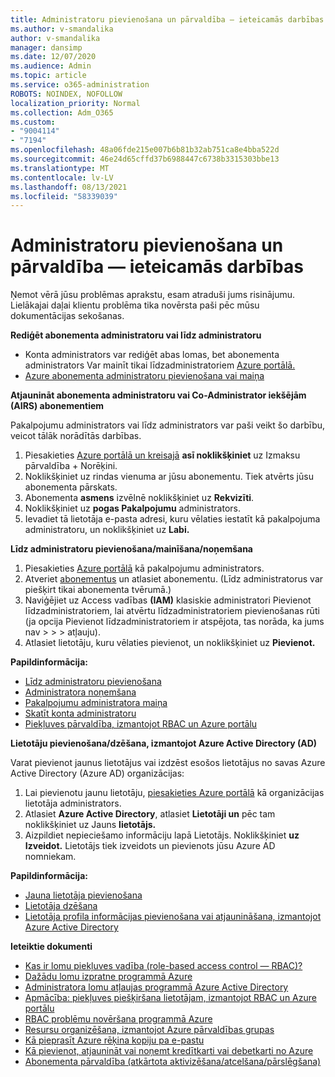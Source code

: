 ```yaml
---
title: Administratoru pievienošana un pārvaldība — ieteicamās darbības
ms.author: v-smandalika
author: v-smandalika
manager: dansimp
ms.date: 12/07/2020
ms.audience: Admin
ms.topic: article
ms.service: o365-administration
ROBOTS: NOINDEX, NOFOLLOW
localization_priority: Normal
ms.collection: Adm_O365
ms.custom:
- "9004114"
- "7194"
ms.openlocfilehash: 48a06fde215e007b6b81b32ab751ca8e4bba522d
ms.sourcegitcommit: 46e24d65cffd37b6988447c6738b3315303bbe13
ms.translationtype: MT
ms.contentlocale: lv-LV
ms.lasthandoff: 08/13/2021
ms.locfileid: "58339039"
---
```

# <a name="how-to-add-and-manage-administrators---recommended-steps"></a>Administratoru pievienošana un pārvaldība — ieteicamās darbības

Ņemot vērā jūsu problēmas aprakstu, esam atraduši jums risinājumu. Lielākajai daļai klientu problēma tika novērsta paši pēc mūsu dokumentācijas sekošanas.

**Rediģēt abonementa administratoru vai līdz administratoru**

- Konta administrators var rediģēt abas lomas, bet abonementa administrators Var mainīt tikai līdzadministratoriem [Azure portālā.](https://ms.portal.azure.com/#home)
- [Azure abonementa administratoru pievienošana vai maiņa](https://docs.microsoft.com/azure/cost-management-billing/manage/add-change-subscription-administrator)

**Atjaunināt abonementa administratoru vai Co-Administrator iekšējām (AIRS) abonementiem**

Pakalpojumu administrators vai līdz administrators var paši veikt šo darbību, veicot tālāk norādītās darbības.

1. Piesakieties [Azure portālā un kreisajā](https://ms.portal.azure.com/#home) **asī noklikšķiniet** uz Izmaksu pārvaldība + Norēķini.
2. Noklikšķiniet uz rindas vienuma ar jūsu abonementu. Tiek atvērts jūsu abonementa pārskats.
3. Abonementa **asmens** izvēlnē noklikšķiniet uz **Rekvizīti**. 
4. Noklikšķiniet uz **pogas Pakalpojumu** administrators.
5. Ievadiet tā lietotāja e-pasta adresi, kuru vēlaties iestatīt kā pakalpojuma administratoru, un noklikšķiniet uz **Labi.**

**Līdz administratoru pievienošana/mainīšana/noņemšana**

1. Piesakieties [Azure portālā](https://ms.portal.azure.com/#home) kā pakalpojumu administrators.
2. Atveriet [abonementus](https://ms.portal.azure.com/#blade/Microsoft_Azure_Billing/SubscriptionsBlade) un atlasiet abonementu. (Līdz administratorus var piešķirt tikai abonementa tvērumā.)
3. Naviģējiet uz Access vadības **(IAM)** klasiskie administratori Pievienot līdzadministratoriem, lai atvērtu līdzadministratoriem pievienošanas rūti (ja opcija Pievienot līdzadministratoriem ir atspējota, tas norāda, ka jums nav  >    >    >   atļauju). 
4. Atlasiet lietotāju, kuru vēlaties pievienot, un noklikšķiniet uz **Pievienot.**

**Papildinformācija:**
- [Līdz administratoru pievienošana](https://docs.microsoft.com/azure/role-based-access-control/classic-administrators)
- [Administratora noņemšana](https://docs.microsoft.com/azure/role-based-access-control/classic-administrators)
- [Pakalpojumu administratora maiņa](https://docs.microsoft.com/azure/role-based-access-control/classic-administrators)
- [Skatīt konta administratoru](https://docs.microsoft.com/azure/role-based-access-control/classic-administrators)
- [Piekļuves pārvaldība, izmantojot RBAC un Azure portālu](https://docs.microsoft.com/azure/role-based-access-control/role-assignments-portal)

**Lietotāju pievienošana/dzēšana, izmantojot Azure Active Directory (AD)**

Varat pievienot jaunus lietotājus vai izdzēst esošos lietotājus no savas Azure Active Directory (Azure AD) organizācijas:

1. Lai pievienotu jaunu lietotāju, [piesakieties Azure portālā](https://ms.portal.azure.com/#home) kā organizācijas lietotāja administrators.
2. Atlasiet **Azure Active Directory**, atlasiet **Lietotāji un** pēc tam noklikšķiniet uz Jauns **lietotājs.**
3. Aizpildiet  nepieciešamo informāciju lapā Lietotājs. Noklikšķiniet **uz Izveidot.** Lietotājs tiek izveidots un pievienots jūsu Azure AD nomniekam.

**Papildinformācija:**

- [Jauna lietotāja pievienošana](https://docs.microsoft.com/azure/active-directory/fundamentals/add-users-azure-active-directory)
- [Lietotāja dzēšana](https://docs.microsoft.com/azure/active-directory/fundamentals/add-users-azure-active-directory)
- [Lietotāja profila informācijas pievienošana vai atjaunināšana, izmantojot Azure Active Directory](https://docs.microsoft.com/azure/active-directory/fundamentals/active-directory-users-profile-azure-portal)

**Ieteiktie dokumenti**

- [Kas ir lomu piekļuves vadība (role-based access control — RBAC)?](https://docs.microsoft.com/azure/role-based-access-control/overview)
- [Dažādu lomu izpratne programmā Azure](https://docs.microsoft.com/azure/role-based-access-control/rbac-and-directory-admin-roles)
- [Administratora lomu atļaujas programmā Azure Active Directory](https://docs.microsoft.com/azure/active-directory/roles/permissions-reference)
- [Apmācība: piekļuves piešķiršana lietotājam, izmantojot RBAC un Azure portālu](https://docs.microsoft.com/azure/role-based-access-control/quickstart-assign-role-user-portal)
- [RBAC problēmu novēršana programmā Azure](https://docs.microsoft.com/azure/role-based-access-control/troubleshooting)
- [Resursu organizēšana, izmantojot Azure pārvaldības grupas](https://docs.microsoft.com/azure/governance/management-groups/overview)
- [Kā pieprasīt Azure rēķina kopiju pa e-pastu](https://azure.microsoft.com/blog/azure-email-invoices/)
- [Kā pievienot, atjaunināt vai noņemt kredītkarti vai debetkarti no Azure](https://docs.microsoft.com/azure/cost-management-billing/manage/change-credit-card)
- [Abonementa pārvaldība (atkārtota aktivizēšana/atcelšana/pārslēgšana)](https://docs.microsoft.com/azure/cost-management-billing/manage/subscription-disabled)



